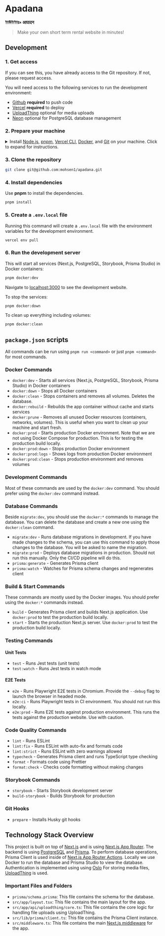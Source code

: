 # Apadana

**𐎠𐎱𐎭𐎠𐎴** **आपादन**

> Make your own short term rental website in minutes!

## Development

### 1. Get access

If you can see this, you have already access to the Git repository. If not, please request access.

You will need access to the following services to run the development environment:

- [Github](https://github.com/mohsen1/apadana) **required** to push code
- [Vercel](https://vercel.com/) **required** to deploy
- [UploadThing](https://uploadthing.com/) optional for media uploads
- [Neon](https://neon.tech/) optional for PostgreSQL database management

### 2. Prepare your machine

<details>
  <summary style="cursor: pointer;">Install <a href="https://nodejs.org/en">Node.js</a>, <a href="https://pnpm.io/">pnpm</a>, <a href="https://vercel.com/docs/cli">Vercel CLI</a>, <a href="https://www.docker.com/get-started">Docker</a>, and <a href="https://git-scm.com/downloads">Git</a> on your machine. Click to expand for instructions.</summary>

<details>
<summary><b style="cursor: pointer;">on MacOS</b></summary>

1. Install [Homebrew](https://brew.sh/)
   ```bash
   /bin/bash -c "$(curl -fsSL https://raw.githubusercontent.com/Homebrew/install/HEAD/install.sh)"
   ```
2. Install [Volta](https://volta.sh/) and using it to install `node` and `pnpm`
   ```bash
   curl https://get.volta.sh | bash
   volta install node
   volta install pnpm
   ```
3. Install [Vercel CLI](https://vercel.com/docs/cli) (v3.1.0 or higher)
   ```bash
   pnpm install -g vercel
   ```
4. Install [Docker Desktop](https://www.docker.com/products/docker-desktop/)
   ```bash
   brew install --cask docker
   ```
   After installation:
   - Launch Docker Desktop from your Applications folder
   - Wait for Docker Desktop to start completely
   - Docker Compose is included with Docker Desktop for Mac
   - Verify installation by running:
   ```bash
   docker compose version
   ```
5. Install [Git](https://git-scm.com/downloads)
   ```bash
   brew install git
   ```

</details>

<details>
<summary><b style="cursor: pointer;"   >on Linux</b></summary>

1. Install [Node.js](https://nodejs.org/en) (v20.12.2 or higher)
   ```bash
   curl -fsSL https://deb.nodesource.com/setup_20.x -o nodesource_setup.sh
   sudo -E bash nodesource_setup.sh
   sudo apt-get install -y nodejs
   ```
2. Install [pnpm](https://pnpm.io/)
   ```bash
   curl -fsSL https://get.pnpm.io/install.sh | bash
   ```
3. Install [Vercel CLI](https://vercel.com/docs/cli) (v3.1.0 or higher)
   ```bash
   pnpm install -g vercel
   ```
4. Install [Docker](https://www.docker.com/get-started)
   ```bash
   sudo apt-get install -y docker
   ```
5. Install [Git](https://git-scm.com/downloads)
   ```bash
   sudo apt-get install -y git
   ```

</details>

<details>
<summary><b style="cursor: pointer;">on Windows</b></summary>

We recommend using [WSL](https://docs.microsoft.com/en-us/windows/wsl/install) to run the development environment on Windows. With WSL, you can install Ubuntu and use the same commands as the Linux section.

</details>

</details>

### 3. Clone the repository

```bash
git clone git@github.com:mohsen1/apadana.git
```

### 4. Install dependencies

Use **pnpm** to install the dependencies.

```bash
pnpm install
```

### 5. Create a `.env.local` file

Running this command will create a `.env.local` file with the environment variables for the development environment.

```bash
vercel env pull
```

### 6. Run the development server

This will start all services (Next.js, PostgreSQL, Storybook, Prisma Studio) in Docker containers:

```bash
pnpm docker:dev
```

Navigate to [localhost:3000](http://localhost:3000) to see the development website.

To stop the services:

```bash
pnpm docker:down
```

To clean up everything including volumes:

```bash
pnpm docker:clean
```

## `package.json` scripts

All commands can be run using `pnpm run <command>` or just `pnpm <command>` for most commands.

### Docker Commands

- `docker:dev` - Starts all services (Next.js, PostgreSQL, Storybook, Prisma Studio) in Docker containers
- `docker:down` - Stops all Docker containers
- `docker:clean` - Stops containers and removes all volumes. Deletes the database.
- `docker:rebuild` - Rebuilds the app container without cache and starts services
- `docker:prune` - Removes all unused Docker resources (containers, networks, volumes). This is useful when you want to clean up your machine and start fresh.
- `docker:prod` - Starts production Docker environment. Note that we are not using Docker Compose for production. This is for testing the production build locally.
- `docker:prod:down` - Stops production Docker environment
- `docker:prod:logs` - Shows logs from production Docker environment
- `docker:prod:clean` - Stops production environment and removes volumes

### Development Commands

Most of these commands are used by the `docker:dev` command. You should prefer using the `docker:dev` command instead.

### Database Commands

Beside `migrate:dev`, you should use the `docker:*` commands to manage the database. You can delete the database and create a new one using the `docker:clean` command.

- `migrate:dev` - Runs database migrations in development. If you have made changes to the schema, you can use this command to apply those changes to the database. You will be asked to name the migration.
- `migrate:prod` - Deploys database migrations in production. Should not run this manually. Only the CI/CD pipeline will do this.
- `prisma:generate` - Generates Prisma client
- `prisma:watch` - Watches for Prisma schema changes and regenerates client

### Build & Start Commands

These commands are mostly used by the Docker images. You should prefer using the `docker:*` commands instead.

- `build` - Generates Prisma client and builds Next.js application. Use `docker:prod` to test the production build locally.
- `start` - Starts the production Next.js server. Use `docker:prod` to test the production build locally.

### Testing Commands

#### Unit Tests

- `test` - Runs Jest tests (unit tests)
- `test:watch` - Runs Jest tests in watch mode

#### E2E Tests

- `e2e` - Runs Playwright E2E tests in Chromium. Provide the `--debug` flag to launch the browser in headed mode.
- `e2e:ci` - Runs Playwright tests in CI environment. You should not run this locally.
- `e2e:prod` - Runs E2E tests against production environment. This runs the tests against the production website. Use with caution.

### Code Quality Commands

- `lint` - Runs ESLint
- `lint:fix` - Runs ESLint with auto-fix and formats code
- `lint:strict` - Runs ESLint with zero warnings allowed
- `typecheck` - Generates Prisma client and runs TypeScript type checking
- `format` - Formats code using Prettier
- `format:check` - Checks code formatting without making changes

### Storybook Commands

- `storybook` - Starts Storybook development server
- `build-storybook` - Builds Storybook for production

### Git Hooks

- `prepare` - Installs Husky git hooks

## Technology Stack Overview

This project is built on top of [Next.js](https://nextjs.org/) and is using [Next.js App Router](https://nextjs.org/docs/app).
The backend is using [PostgreSQL](https://www.postgresql.org/) and [Prisma](https://www.prisma.io/). To perform database operations, Prisma Client is used inside of [Next.js App Router Actions](https://nextjs.org/docs/app/building-your-application/data-fetching/server-actions-and-mutations). Locally we use Docker to run the database and Prisma Studio to view the database. Authentication is implemented using using [Oslo](https://oslo.js.org) For storing media files, [UploadThing](https://uploadthing.com/) is used.

### Important Files and Folders

- `prisma/schema.prisma`: This file contains the schema for the database.
- `src/app/layout.tsx`: This file contains the main layout for the app.
- `src/app/api/uploadthing/core.ts`: This file contains the core logic for handling file uploads using UploadThing.
- `src/lib/prisma/client.ts`: This file contains the Prisma Client instance.
- `src/middleware.ts`: This file contains the main [Next.js middleware](https://nextjs.org/docs/app/building-your-application/routing/middleware) for the app.
